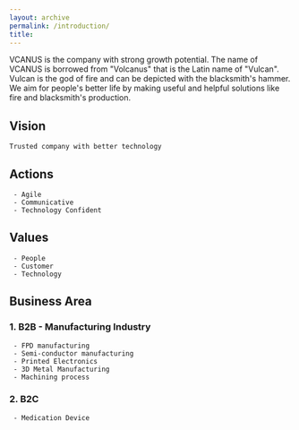 ```yaml
---
layout: archive
permalink: /introduction/
title: 
---
```


VCANUS is the company with strong growth potential. The name of VCANUS is borrowed from "Volcanus" that is the Latin name of "Vulcan". Vulcan is the god of fire and can be depicted with the blacksmith's hammer. We aim for people's better life by making useful and helpful solutions like fire and blacksmith's production.

## Vision
```
Trusted company with better technology
```

## Actions
```
 - Agile
 - Communicative
 - Technology Confident
```

## Values
```
 - People
 - Customer
 - Technology
```

## Business Area

### 1. B2B - Manufacturing Industry
```
 - FPD manufacturing
 - Semi-conductor manufacturing
 - Printed Electronics
 - 3D Metal Manufacturing
 - Machining process
```

### 2. B2C
```
 - Medication Device
```

